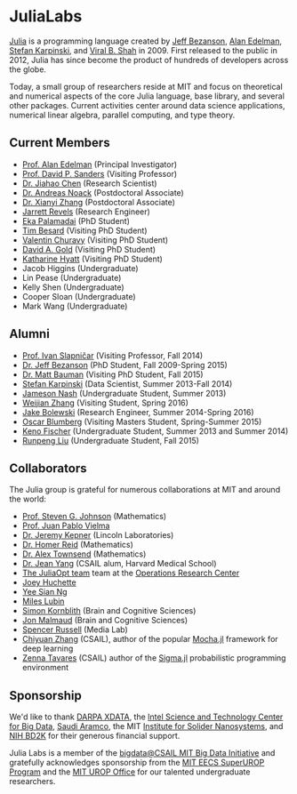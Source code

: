 # JuliaLabs

[Julia](http://julialang.org/) is a programming language created by [Jeff Bezanson](https://github.com/JeffBezanson), [Alan Edelman](http://www-math.mit.edu/~edelman), [Stefan Karpinski](http://karpinski.org/), and [Viral B. Shah](https://github.com/viralbshah) in 2009. First released to the public in 2012, Julia has since become the product of hundreds of developers across the globe.

Today, a small group of researchers reside at MIT and focus on theoretical and numerical aspects of the core Julia language, base library, and several other packages. Current activities center around data science applications, numerical linear algebra, parallel computing, and type theory.

## Current Members

- [Prof. Alan Edelman](http://www-math.mit.edu/~edelman) (Principal Investigator)
- [Prof. David P. Sanders](http://sistemas.fciencias.unam.mx/~dsanders/) (Visiting Professor)
- [Dr. Jiahao Chen](https://jiahao.github.io/) (Research Scientist)
- [Dr. Andreas Noack](https://github.com/andreasnoack) (Postdoctoral Associate)
- [Dr. Xianyi Zhang](https://github.com/xianyi) (Postdoctoral Associate)
- [Jarrett Revels](https://github.com/jrevels) (Research Engineer)
- [Eka Palamadai](http://people.csail.mit.edu/epn/epn.html) (PhD Student)
- [Tim Besard](https://github.com/maleadt) (Visiting PhD Student)
- [Valentin Churavy](https://github.com/vchuravy) (Visiting PhD Student)
- [David A. Gold](https://github.com/davidagold) (Visiting PhD Student)
- [Katharine Hyatt](https://github.com/kshyatt) (Visiting PhD Student)
- Jacob Higgins (Undergraduate)
- Lin Pease (Undergraduate)
- Kelly Shen (Undergraduate)
- Cooper Sloan (Undergraduate)
- Mark Wang (Undergraduate)

## Alumni

- [Prof. Ivan Slapničar](http://marjan.fesb.hr/~slap/index1.html) (Visiting Professor, Fall 2014)
- [Dr. Jeff Bezanson](https://github.com/JeffBezanson) (PhD Student, Fall 2009-Spring 2015)
- [Dr. Matt Bauman](https://github.com/mbauman) (Visiting PhD Student, Fall 2015)
- [Stefan Karpinski](http://karpinski.org) (Data Scientist, Summer 2013-Fall 2014)
- [Jameson Nash](https://github.com/vtjnash) (Undergraduate Student, Summer 2013)
- [Weijian Zhang](https://github.com/weijianzhang) (Visiting Student, Spring 2016)
- [Jake Bolewski](https://github.com/jakebolewski) (Research Engineer, Summer 2014-Spring 2016)
- [Oscar Blumberg](https://github.com/carnaval) (Visiting Masters Student, Spring-Summer 2015)
- [Keno Fischer](https://github.com/keno) (Undergraduate Student, Summer 2013 and Summer 2014)
- [Runpeng Liu](http://runpeng.mit.edu) (Undergraduate Student, Fall 2015)

## Collaborators

The Julia group is grateful for numerous collaborations at MIT and around the world:

- [Prof. Steven G. Johnson](http://math.mit.edu/~stevenj/) (Mathematics)
- [Prof. Juan Pablo Vielma](http://www.mit.edu/~jvielma/)
- [Dr. Jeremy Kepner](http://www.mit.edu/~kepner/) (Lincoln Laboratories)
- [Dr. Homer Reid](http://homerreid.dyndns.org) (Mathematics)
- [Dr. Alex Townsend](http://math.mit.edu/~ajt/) (Mathematics)
- [Dr. Jean Yang](http://jeanyang.com) (CSAIL alum, Harvard Medical School)
- [The JuliaOpt team](http://www.juliaopt.org) team at the [Operations Research Center](http://web.mit.edu/orc/www/)
- [Joey Huchette](http://www.mit.edu/~huchette)
- [Yee Sian Ng](http://orc.scripts.mit.edu/people/student.php?name=yeesian)
- [Miles Lubin](http://www.mit.edu/~mlubin/)
- [Simon Kornblith](http://simonster.com) (Brain and Cognitive Sciences)
- [Jon Malmaud](http://malmaud.com) (Brain and Cognitive Sciences)
- [Spencer Russell](http://ssfrr.com/) (Media Lab)
- [Chiyuan Zhang](http://pluskid.org) (CSAIL), author of the popular [Mocha.jl](https://github.com/pluskid/Mocha.jl) framework for deep learning
- [Zenna Tavares](http://zenna.org) (CSAIL) author of the [Sigma.jl](https://github.com/zenna/Sigma.jl) probabilistic programming environment

## Sponsorship

We'd like to thank
[DARPA XDATA](http://www.darpa.mil/program/xdata),
the [Intel Science and Technology Center for Big Data](http://istc-bigdata.org),
[Saudi Aramco](http://www.saudiaramco.com/en/home.html),
the MIT [Institute for Solider Nanosystems](http://isnweb.mit.edu),
and [NIH BD2K](https://datascience.nih.gov/bd2k)
for their generous financial support.

Julia Labs is a member of
the [bigdata@CSAIL MIT Big Data Initiative](http://bigdata.csail.mit.edu)
and gratefully acknowledges sponsorship from the
[MIT EECS SuperUROP Program](https://superurop.eecs.mit.edu)
and the [MIT UROP Office](http://web.mit.edu/urop)
for our talented undergraduate researchers.

